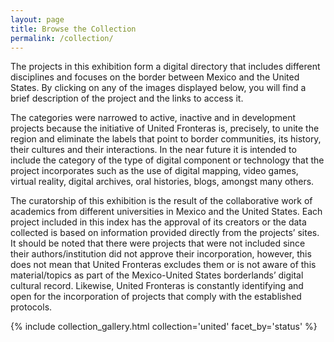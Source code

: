 ```yaml
---
layout: page
title: Browse the Collection
permalink: /collection/
---
```


The projects in this exhibition form a digital directory that includes different disciplines and focuses on the border between Mexico and the United States. By clicking on any of the images displayed below, you will find a brief description of the project and the links to access it.

The categories were narrowed to active, inactive and in development projects because the initiative of United Fronteras is, precisely, to unite the region and eliminate the labels that point to border communities, its history, their cultures and their interactions. In the near future it is intended to include the category of the type of digital component or technology that the project incorporates such as the use of digital mapping, video games, virtual reality, digital archives, oral histories, blogs, amongst many others.

The curatorship of this exhibition is the result of the collaborative work of academics from different universities in Mexico and the United States. Each project included in this index has the approval of its creators or the data collected is based on information provided directly from the projects’ sites. It should be noted that there were projects that were not included since their authors/institution did not approve their incorporation, however, this does not mean that United Fronteras excludes them or is not aware of this material/topics as part of the Mexico-United States borderlands’ digital cultural record. Likewise, United Fronteras is constantly identifying and open for the incorporation of projects that comply with the established protocols.

{% include collection_gallery.html collection='united' facet_by='status' %}
